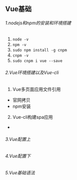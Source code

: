 ## Vue基础
###### 1.nodejs和npm的安装和环境搭建
1. `node -v`
2. `npm -v`
3. `sudo npm install -g cnpm`
4. `cnpm -v`
5. `sudo cnpm i vue --save`
###### 2.Vue环境搭建以及Vue-cli
1. Vue多页面应用文件引用
  - 官网拷贝
  - npm安装
2. Vue-cli构建spa应用
  - 
###### 3.Vue配置上
###### 4.Vue配置下
###### 5.Vue基础语法